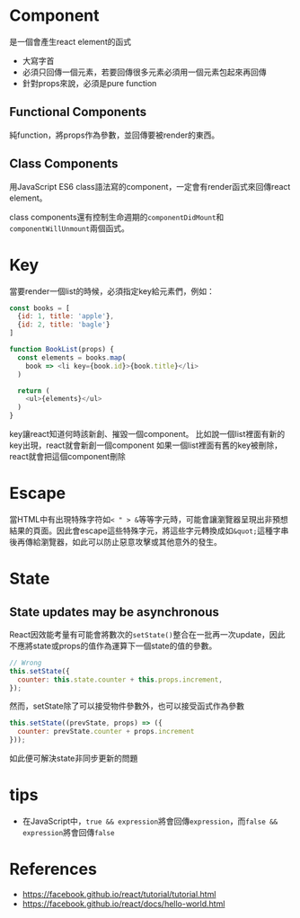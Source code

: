 # Component

是一個會產生react element的函式

- 大寫字首
- 必須只回傳一個元素，若要回傳很多元素必須用一個元素包起來再回傳
- 針對props來說，必須是pure function

## Functional Components

純function，將props作為參數，並回傳要被render的東西。

## Class Components

用JavaScript ES6 class語法寫的component，一定會有render函式來回傳react element。

class components還有控制生命週期的`componentDidMount`和`componentWillUnmount`兩個函式。


# Key
當要render一個list的時候，必須指定key給元素們，例如：

```js
const books = [
  {id: 1, title: 'apple'},
  {id: 2, title: 'bagle'}
]

function BookList(props) {
  const elements = books.map(
    book => <li key={book.id}>{book.title}</li>
  )

  return (
    <ul>{elements}</ul>
  )
}
```

key讓react知道何時該新創、摧毀一個component。
比如說一個list裡面有新的key出現，react就會新創一個component
如果一個list裡面有舊的key被刪除，react就會把這個component刪除


# Escape

當HTML中有出現特殊字符如`< " > &`等等字元時，可能會讓瀏覽器呈現出非預想結果的頁面。因此會escape這些特殊字元，將這些字元轉換成如`&quot;`這種字串後再傳給瀏覽器，如此可以防止惡意攻擊或其他意外的發生。

# State

## State updates may be asynchronous
React因效能考量有可能會將數次的`setState()`整合在一批再一次update，因此不應將state或props的值作為運算下一個state的值的參數。

```js
// Wrong
this.setState({
  counter: this.state.counter + this.props.increment,
});
```

然而，setState除了可以接受物件參數外，也可以接受函式作為參數

```js
this.setState((prevState, props) => ({
  counter: prevState.counter + props.increment
}));
```

如此便可解決state非同步更新的問題

# tips

- 在JavaScript中，`true && expression`將會回傳`expression`，而`false && expression`將會回傳`false`

# References
- https://facebook.github.io/react/tutorial/tutorial.html
- https://facebook.github.io/react/docs/hello-world.html